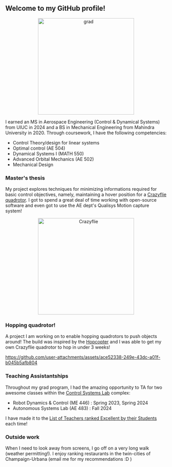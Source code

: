 ## Welcome to my GitHub profile!

<p align="center">
  <img src=https://github.com/NageshEranki/NageshEranki/assets/28665953/abeaa9c6-aec2-491e-8c51-4044252f9f4b alt="grad" width="300"/>
</p>

I earned an MS in Aerospace Engineering (Control & Dynamical Systems) from UIUC in 2024 and a BS in Mechanical Engineering from Mahindra University in 2020. Through coursework, I have the following competencies:
  - Control Theory/design for linear systems
  - Optimal control (AE 504)
  - Dynamical Systems I (MATH 550)
  - Advanced Orbital Mechanics (AE 502)
  - Mechanical Design

### Master's thesis

My project explores techniques for minimizing informations required for basic control objectives, namely, maintaining a hover position for a [Crazyflie quadrotor](https://github.com/bitcraze/crazyflie-firmware). I got to spend a great deal of time working with open-source software and even got to use the AE dept's Qualisys Motion capture system!

<p align="center">
  <img src=https://github.com/NageshEranki/NageshEranki/assets/28665953/fb9f29a7-eab6-4247-add6-d1ab2b002afa alt="Crazyflie" width
="300"/>

### Hopping quadrotor!

A project I am working on to enable hopping quadrotors to push objects around! The build was inspired by the [Hopcopter](https://www.science.org/doi/10.1126/scirobotics.adi8912) and I was able to get my own Crazyflie quadrotor to hop in under 3 weeks!

https://github.com/user-attachments/assets/ace52338-249e-43dc-a01f-b045b5afb804




### Teaching Assistantships

Throughout my grad program, I had the amazing opportunity to TA for two awesome classes within the [Control Systems Lab](https://coecsl.ece.illinois.edu) complex:
  -  Robot Dynamics & Control (ME 446) :  Spring 2023, Spring 2024
  -  Autonomous Systems Lab (AE 483) :  Fall 2024

I have made it to the [List of Teachers ranked Excellent by their Students](https://citl.illinois.edu/citl-101/measurement-evaluation/teaching-evaluation/teaching-evaluations-(ices)/teachers-ranked-as-excellent) each time!

### Outside work

When I need to look away from screens, I go off on a very long walk (weather permitting!). I enjoy ranking restaurants in the twin-cities of Champaign-Urbana (email me for my recommendations :D )
